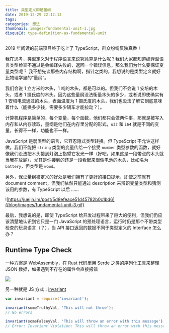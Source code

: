 ```yaml
---
title: 类型定义即是量纲
date: 2019-12-29 22:12:13
tags:
categories: 想法
thumbnail: images/fundamental-unit-1.jpg
disqusId: type-definition-as-fundamental-unit
---
```


2019 年阅读的前端项目终于吃上了 TypeScript，群众纷纷反映真香！

我在思考，类型定义对于程序语言来说究竟算是什么呢？我们大家都知道编译型语言类型检查不通过是会编译失败的，返回一个错误信息，那么我们为什么要保证变量类型呢？
我不想先谈那些内存结构啊，指针之类的，我想说的是类型定义就好比物理学里的“量纲”。

我们会说 1 立方米的木头，1 吨的木头，都是可以的。但我们不会说 1 安培的木头，或者 1 摄氏度的木头。因为这些量纲没法衡量木头的多少，或者说即使确实有 1 安培电流通过的木头，表面温度为 1 摄氏度的木头，我们也没法了解它到底意味着什么（能换多少钱，需要多少辆车才能拉动？）。

计算机程序是简单的，每个变量，每个函数，他们都只会做两件事，那就是被写入内存和从内存读取，量纲是他们在内存里分配的形式，`u32` 和 `i64` 就是不同的变量，长得不一样，功能也不一样。

JavaScript 是弱类型的语言，它容忍隐式类型转换。但 TypeScript 不允许这样做。我们不能把 `string` 类型的变量传给一个接受 `number` 类型参数的函数，就好像我们没法把木头接到灯泡上指望它发光一样（好吧，如果这是一段带点的木头就当我在放屁），尤其是你接到的还是一段看起来很像电池的木头，比如名为 `battery`，但类型是 `wood`。

另外，保证量纲被定义的好处是我们拥有了更好的接口提示，即使之前就有 document comment，但我们依然只能通过 description 来辨识变量类型和猜测该用的参数，有 TypeScript 以后 ……

![https://juejin.im/post/5d8efeace51d45782b0c1bd6](/blog/images/fundamental-unit-3.gif)

最后，我想说的是，即使 TypeScript 给开发过程带来了巨大的便利，但我们仍应该清楚地认识到它只是一门 JavaScript 的预处理语言，运行时仍是那个不带类型检查的玩具语言（？），当 API 接口返回的数据不同于类型定义的 Interface 怎么办？

## Runtime Type Check

一种方案是 WebAssembly，在 Rust 代码里用 Serde 之类的序列化工具来整理 JSON 数据，如果遇到不存在的属性会直接报错

![](/blog/images/fundamental-unit-2.png)

另一种就是 JS 方式：[invariant](https://github.com/zertosh/invariant)

```javascript
var invariant = require('invariant');

invariant(someTruthyVal, 'This will not throw');
// No errors

invariant(someFalseyVal, 'This will throw an error with this message');
// Error: Invariant Violation: This will throw an error with this message
```
